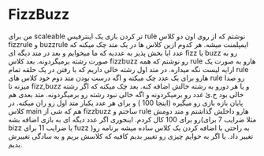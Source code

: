 # FizzBuzz
  من برای scaleable تر کردن بازی یک اینترفیس rule نوشتم که از روی اون دو کلاس fizzrule و buzzrule ایمپلمنت میشه. هر کدوم ازین کلاس ها در یک متد چک میکنه که عدد ایا بخش پذیر به عددیه که ما میخوایم و بعد در متد دیگه ای fizz یا buzz رو به صورت رشته برمیگردونه. 
     بعد کلاس fizzbuzz رو نوشتم که همه rule هارو به صورت یک ارایه لیست نگه میداره. در متد اول رشته خالی داریم که با رفتن در یک حلقه تمام rule هارو برای یک عدد چک میکنه و اگه درست بودن متد دوم خود کلاس های rule رو صدا میزنه تا fizz,buzz و یا هر دورو به رشته خالش اضافه کنه. بعد چک میکنه که اگر رشته خالی بود خ.ئ غدد رو برمیکردونه و اگه خالی نبود رشته رو برمیگردونه. متد بعدی هم پایان بازه بازی رو میگیره (اینجا 100 ) و برای هر عدد یکبار متد اول رو ران میکنه.
     در کلاس main  هم که شی از fizzbuzz ساختم و rule هارو داخلش گذاشتم و متد دومش رو برای 100 کال کردم.
    اینجوری اگر عدد دیگه ای به بازی اضافه بشه(مثلا ضرایب 7 برای bizz یا ضرایب 11 برای fuzz )به راحتی با اضافه کردن یک کلاس ساده میشه برنامه رو تغییر داد.
    یا اگر به خوایم چیزی رو تغییر بدیم کافیه که کلاسش بریم و به سادگی تغییرش بدیم.
